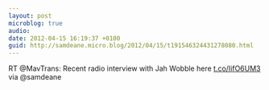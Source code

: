 ```yaml
---
layout: post
microblog: true
audio: 
date: 2012-04-15 16:19:37 +0100
guid: http://samdeane.micro.blog/2012/04/15/t191546324431278080.html
---
```

RT @MavTrans: Recent radio interview with Jah Wobble here [t.co/IifO6UM3](http://t.co/IifO6UM3) via @samdeane
